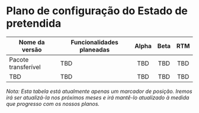 # <a name="desired-state-configuration-roadmap"></a>Plano de configuração do Estado de pretendida

| Nome da versão | Funcionalidades planeadas | Alpha | Beta | RTM |
| ---- | -------- | :-------: | :-------:| :-----: |
| Pacote transferível | TBD | TBD | TBD | TBD |
| TBD | TBD | TBD | TBD | TBD |

*Nota: Esta tabela está atualmente apenas um marcador de posição. Iremos irá ser atualizá-la nos próximos meses e irá mantê-lo atualizado à medida que progresso com os nossos planos.*